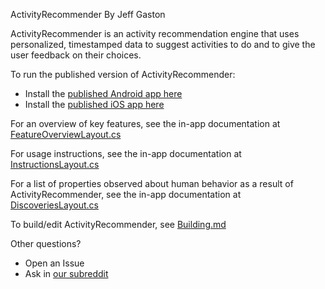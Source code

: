 ActivityRecommender
By Jeff Gaston

ActivityRecommender is an activity recommendation engine that uses personalized, timestamped data to suggest activities to do and to give the user feedback on their choices.

To run the published version of ActivityRecommender:
   *   Install the [published Android app here](https://play.google.com/store/apps/details?id=com.mathjeff.ActRec)
   *   Install the [published iOS app here](https://apps.apple.com/us/app/activityrecommender/id1505082122)

For an overview of key features, see the in-app documentation at [FeatureOverviewLayout.cs](./ActRec/ActRec/Source/View/FeatureOverviewLayout.cs)

For usage instructions, see the in-app documentation at [InstructionsLayout.cs](./ActRec/ActRec/Source/View/InstructionsLayout.cs)

For a list of properties observed about human behavior as a result of ActivityRecommender, see the in-app documentation at [DiscoveriesLayout.cs](./ActRec/ActRec/Source/View/DiscoveriesLayout.cs)

To build/edit ActivityRecommender, see [Building.md](Building.md)

Other questions?
   *   Open an Issue
   *   Ask in [our subreddit](https://www.reddit.com/r/ActivityRecommender/)
